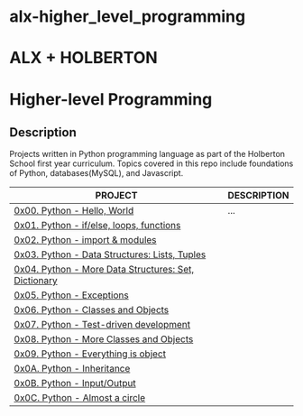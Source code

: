 #  alx-higher_level_programming



<h1> ALX + HOLBERTON </h1>

# Higher-level Programming

## Description
Projects written in Python programming language as part of the Holberton School first year curriculum.
Topics covered in this repo include foundations of Python, databases(MySQL), and Javascript.

PROJECT | DESCRIPTION
----|----
[0x00. Python - Hello, World](./0x00-python-hello_world) | ...
[0x01. Python - if/else, loops, functions](./0x01-python-if_else_loops_functions) | 
[0x02. Python - import & modules](./0x02-python-import_modules) | 
[0x03. Python - Data Structures: Lists, Tuples](./0x03-python-data_structures) | 
[0x04. Python - More Data Structures: Set, Dictionary](./0x04-python-more_data_structures) | 
[0x05. Python - Exceptions](./0x05-python-exceptions) | 
[0x06. Python - Classes and Objects](./0x06-python-classes) | 
[0x07. Python - Test-driven development](./0x07-python-test_driven_development) | 
[0x08. Python - More Classes and Objects](./0x08-python-more_classes) | 
[0x09. Python - Everything is object](./0x09-python-everything_is_object) | 
[0x0A. Python - Inheritance](./0x0A-python-inheritance) | 
[0x0B. Python - Input/Output](./0x0B-python-input_output) | 
[0x0C. Python - Almost a circle](./0x0C-python-almost_a_circle) | 
